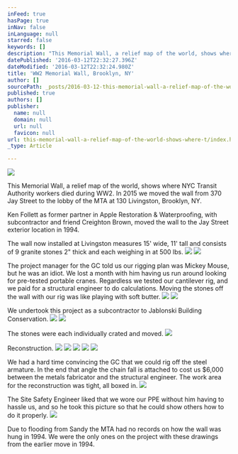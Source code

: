 ```yaml
---
inFeed: true
hasPage: true
inNav: false
inLanguage: null
starred: false
keywords: []
description: "This Memorial Wall, a relief map of the world, shows where NYC Transit Authority workers died during WW2. In 2015 we moved the wall from 370 Jay Street to the lobby of the MTA at 130 Livingston, Brooklyn, NY.\_"
datePublished: '2016-03-12T22:32:27.396Z'
dateModified: '2016-03-12T22:32:24.980Z'
title: 'WW2 Memorial Wall, Brooklyn, NY'
author: []
sourcePath: _posts/2016-03-12-this-memorial-wall-a-relief-map-of-the-world-shows-where-t.md
published: true
authors: []
publisher:
  name: null
  domain: null
  url: null
  favicon: null
url: this-memorial-wall-a-relief-map-of-the-world-shows-where-t/index.html
_type: Article

---
```

![](https://the-grid-user-content.s3-us-west-2.amazonaws.com/5ef5d8c6-e5a8-408d-aa83-40c80d760ae3.jpg)

This Memorial Wall, a relief map of the world, shows where NYC Transit Authority workers died during WW2\. In 2015 we moved the wall from 370 Jay Street to the lobby of the MTA at 130 Livingston, Brooklyn, NY. 

Ken Follett as former partner in Apple Restoration & Waterproofing, with subcontractor and friend Creighton Brown, moved the wall to the Jay Street exterior location in 1994\. 

The wall now installed at Livingston measures 15' wide, 11' tall and consists of 9 granite stones 2" thick and each weighing in at 500 lbs.
![](https://the-grid-user-content.s3-us-west-2.amazonaws.com/5608c999-3260-405b-aa42-9e2527e30606.jpg)
![](https://the-grid-user-content.s3-us-west-2.amazonaws.com/500fd28b-a564-4573-b40e-37501f590a29.jpg)

The project manager for the GC told us our rigging plan was Mickey Mouse, but he was an idiot. We lost a month with him having us run around looking for pre-tested portable cranes. Regardless we tested our cantilever rig, and we paid for a structural engineer to do calculations. Moving the stones off the wall with our rig was like playing with soft butter.
![](https://the-grid-user-content.s3-us-west-2.amazonaws.com/53573452-58b7-4f98-a48d-855887cf3b4e.jpg)
![](https://the-grid-user-content.s3-us-west-2.amazonaws.com/359b97f7-a462-469e-9066-ca783452a3ea.jpg)

We undertook this project as a subcontractor to Jablonski Building Conservation. ![](https://the-grid-user-content.s3-us-west-2.amazonaws.com/46513e42-f819-4022-97b7-0c7a11bd936b.jpg)
![](https://the-grid-user-content.s3-us-west-2.amazonaws.com/3621099f-3580-4894-9a32-b1164c046be1.jpg)

The stones were each individually crated and moved.
![](https://the-grid-user-content.s3-us-west-2.amazonaws.com/d1c44e06-36d1-422a-9656-be114a233d42.jpg)

Reconstruction.
![](https://the-grid-user-content.s3-us-west-2.amazonaws.com/0a8b1d60-dce9-431e-a14d-d43f7d91f9ec.jpg)
![](https://the-grid-user-content.s3-us-west-2.amazonaws.com/a560d9c5-fdb5-4f35-9d43-67a0b4975313.jpg)
![](https://the-grid-user-content.s3-us-west-2.amazonaws.com/cf45c3fd-1926-4af0-a135-dc47492ce857.jpg)
![](https://the-grid-user-content.s3-us-west-2.amazonaws.com/34dcf911-0646-4e87-a012-6e4f82a8f512.jpg)
![](https://the-grid-user-content.s3-us-west-2.amazonaws.com/60a0fce3-bad5-4376-bb5b-4e34dd3929dd.jpg)

We had a hard time convincing the GC that we could rig off the steel armature. In the end that angle the chain fall is attached to cost us $6,000 between the metals fabricator and the structural engineer. The work area for the reconstruction was tight, all boxed in.
![](https://the-grid-user-content.s3-us-west-2.amazonaws.com/395056f2-8d4f-48ac-8322-19d1163c14fd.jpg)

The Site Safety Engineer liked that we wore our PPE without him having to hassle us, and so he took this picture so that he could show others how to do it properly.
![](https://the-grid-user-content.s3-us-west-2.amazonaws.com/5e5ffa30-b75d-4834-9190-b1a62a4cc922.jpg)

Due to flooding from Sandy the MTA had no records on how the wall was hung in 1994\. We were the only ones on the project with these drawings from the earlier move in 1994\.